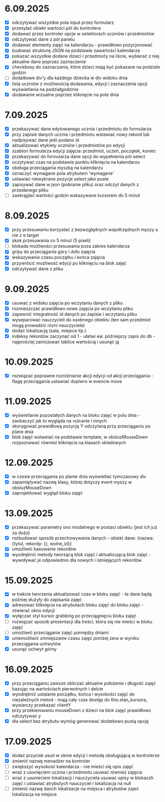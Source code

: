 # 6.09.2025
- [x] odczytywać wszystkie pola input przez formularz
- [x] przesyłać obiekt wartości pól do kontrolera
- [x] dodawać przez kontroler opcje w selektorach uczniów i przedmiotów
- [x] odczytywać dane z pól panelu
- [x] dodawać elementy zajęć na kalendarzu - prawidłowo pozycjonować
- [x] budować strukturę JSON na podstawie zawartości kalendarza
- [x] pokazać wszystkie dodane dzieci i przedmioty na liście, wybierać z niej aktualne dane poprzez zaznaczenie
- [x] checkboxy do zaznaczania, które dzieci mają być pokazane na podziale godzin
- [ ] dodatkowe div'y dla każdego dziecka w div widoku dnia
- [x] lista uczniów z możliwością dodawania, edycji i zaznaczenia opcji wyświetlania na podziałgodzinie
- [x] dodawanie wizualne poprzez kliknięcie na pole dnia

# 7.09.2025
- [x] przekazywać dane edytowanego ucznia i przedmiotu do formularza
- [x] przy zapisie danych ucznia i przedmiotu wstawiać nowy rekord lub nadpisywać dane jeśli podano id
- [x] aktualizować etykiety uczniów i przedmiotów po edycji
- [x] szablon formularza edycji zajęcia: przedmiot, uczeń, początek, koniec
- [x] przekazywać do formularza dane opcji do wypełnienia pól select
- [x] oczytywać czas na podstawie punktu kliknięcia na kalendarzu
- [x] obsługa przeciągania myszką na kalendarzu
- [x] oznaczyć wymagane pola atrybutem 'wymagane'
- [x] ustawiać niewybrane pozycje select jako puste
- [x] zapisywać dane w json (pobranie pliku) oraz odczyt danych z przesłanego pliku
- [ ] zaokrąglać wartości godzin wskazywane kursorem do 5 minut

# 8.09.2025
- [x] przy przesuwaniu korzystać z bezwzględnych współrzędnych myszy a nie z e.target
- [x] skok przesuwania co 5 minut (5 pixeli)
- [ ] blokada możliwości przesuwania poza zakres kalendarza
- [x] gripy do przeciągania góry i dołu zajęcia
- [x] wskazywanie czasu początku i końca zajęcia
- [x] przywrócić możliwość edycji po kliknięciu na blok zajęć
- [x] odczytywać dane z pliku

# 9.09.2025
- [x] usuwać z widoku zajęcia po wczytaniu danych z pliku
- [x] rozmieszczać prawidłowo nowe zajęcia po wczytaniu pliku
- [x] zapewnić integralność id danych po zapisie i wczytaniu pliku
- [x] wyseparować nauczycieli do osobnego obiektu (ten sam przedmiot mogą prowadzić rózni nauczyciele)
- [x] dodać lokalizację (sala, miejsce itp.)
- [x] indeksy rekordów zaczynać od 1 - ułatwi ew. późniejszy zapis do db - najprościej zainicjować tablice wartością i usunąć ją

# 10.09.2025
- [x] rozwiązać poprawne rozróżnianie akcji edycji od akcji przeciągania - flagę przeciągania ustawiać dopiwro w evencie move

# 11.09.2025
- [x] wyświetlanie pozostałych danych na bloku zajęć w polu dnia - zaobaczyć jak to wygląda na vulcanie i innych
- [x] skorygować prawidłową pozycję Y odczytaną przy przeciąganiu po plane dnia
- [x] blok zajęć wstawiać na podstawie template, w obsluzMouseDown rozpoznawać również kliknięcia na klasach skladowych

# 12.09.2025
- [x] w czesie przeciągania po planie dnia wyświetlać tymczasowy div
- [x] zapamiętywać nazwę klasy, której dotyczy event myszy w obsluzMouseDown
- [x] zaprojektować wygląd bloku zajęć

# 13.09.2025
- [x] przekazywać parametry ono modalnego w postaci obiektu (jest ich już za dużo)
- [x] rozbudować sposób przechowywania danych - obiekt dane: {nazwa: {tytul, rekordy: {}, wolne_id}}
- [x] umożliwić kasowanie rekordów
- [x] wyodrębnić metody tworzącą blok zajęć i aktualizującą blok zajęć - wywoływać je odpowiednio dla nowych i istniejących rekordów

# 15.09.2025
- [x] w trakcie tworzenia aktualizować czas w bloku zajęć - te dane będą później służyły do zapisania zajęć
- [x] adresować kliknięcia na atrybutach bloku zajęć do bloku zajęć - otwierać okno edycji
- [x] wyłączać styl kursor grabbing po przeciągnięciu bloku zajęć
- [ ] rozwiązać sposób prezentacji dla treści, która się nie mieści w bloku zajęć
- [ ] umożliwić przeciąganie zajęć pomiędzy dniami
- [x] uniemożliwić zmniejszanie czasu zajęć poniżej zera w wyniku przeciągania uchwytów
- [x] usunąć uchwyt górny

# 16.09.2025
- [x] przy przeciąganiu zawsze obliczać aktualne położenie i długość zajęć bazując na wartościach pierwotnych i delcie
- [x] wyodrębnić ustalanie początku, końca i wysokości zajęć do niezależnych metod - mają cały czas dostęp do this.stan_kursora, wystarczy przekazać clientY
- [x] przy przekierowaniu mouseDown z dzieci na blok zajęć prawidłowo odczytywać y
- [x] dla select bez atrybutu wymóg generować dodatkowo pustą opcję

# 17.09.2025
- [x] dodać przycisk usuń w oknie edycji i metodę obsługującą w kontrolerze
- [x] zmienić nazwę menadżer na kontroler
- [ ] zwiększyć wysokość kalendarza - nie mieści się opis zajęć
- [ ] wraz z usunięciem ucznia i przedmiotu usuwać również zajęcia
- [ ] wraz z usunieciem lokalizacji i nauczyciela usuwać opisy w blokaczh zajęć i ustawiać atrybutych nauczyciel i lokalizacja na null
- [ ] zmienić nazwę danch lokalizacje na miejsca i atrybutów zajeć lokalizacja na miejsce